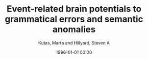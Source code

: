 ---
layout: post
title: Event-related brain potentials to grammatical errors and semantic anomalies

date: 1996-01-01 00:00
author: Kutas, Marta and Hillyard, Steven A
journal: Memory & Cognition

link: https://doi.org/10.3758/BF03196991

year: 1983
---